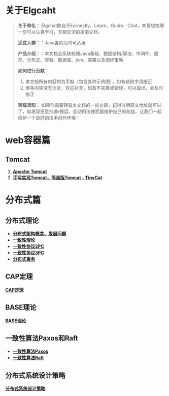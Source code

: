 # 关于Elgcaht

> **关于命名：** Elgchat取自于Earnestly、Learn、Guide、Chat，本意想梳理一份可以认真学习，互相交流的指南文档。
> 
> **适宜人群：**：Java各阶段均可适用
> 
> **产品介绍：**：本文档会系统梳理Java基础、数据结构/算法、中间件、缓存、分布式、容器、数据库、jvm、部署以及调优策略
> 
> **如何进行贡献：** 
>   1. 本文档所有内容均为手敲（包含各种示例图），如有错别字请指正
>   2. 很多内容没有涉及，欢迎补充，如有不完善或错误，可以提出，会及时修正
>   
> **转载须知：** 如果你需要转载本文档的一些文章，记得注明原文地址就可以了，如发现恶意抄袭/搬运，会动用法律武器维护自己的权益。让我们一起维护一个良好的技术创作环境！

# web容器篇

## Tomcat
  1. **[Apache Tomcat](docs/web%20container/Apache%20Tomcat.md)**
  2. **[手写实现Tomcat，简易版Tomcat -  TinyCat](https://github.com/elgchat/TinyCat)**

# 分布式篇

## 分布式理论
  * **[分布式架构概念、发展问题](docs/distributed/分布式架构概念、发展问题.md)**
  * **[一致性理论](docs/distributed/一致性理论.md)**
  * **[一致性协议2PC](docs/distributed/一致性协议2PC.md)**
  * **[一致性协议3PC](docs/distributed/一致性协议3PC.md)**
  * **[分布式事务](docs/distributed/分布式事务.md)**
 
## CAP定理
  **[CAP定理](docs/distributed/分布式CAP定理.md)**

## BASE理论
  **[BASE理论](docs/distributed/分布式BASE理论.md)**

## 一致性算法Paxos和Raft 
  * **[一致性算法Paxos](docs/distributed/一致性算法Paxos.md)**
  * **[一致性算法Raft](docs/distributed/一致性算法Raft.md)**

## 分布式系统设计策略
  **[分布式系统设计策略](docs/distributed/分布式系统设计策略.md)**

